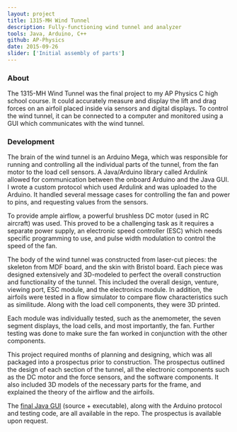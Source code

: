 ```yaml
---
layout: project
title: 1315-MH Wind Tunnel
description: Fully-functioning wind tunnel and analyzer
tools: Java, Arduino, C++
github: AP-Physics
date: 2015-09-26
slider: ['Initial assembly of parts']
---
```


### About

The 1315-MH Wind Tunnel was the final project to my AP Physics C high school course. It could accurately measure and display the lift and drag forces on an airfoil placed inside via sensors and digital displays. To control the wind tunnel, it can be connected to a computer and monitored using a GUI which communicates with the wind tunnel.

### Development

The brain of the wind tunnel is an Arduino Mega, which was responsible for running and controlling all the individual parts of the tunnel, from the fan motor to the load cell sensors. A Java/Arduino library called Ardulink allowed for communication between the onboard Arduino and the Java GUI. I wrote a custom protocol which used Ardulink and was uploaded to the Arduino. It handled several message cases for controlling the fan and power to pins, and requesting values from the sensors.

To provide ample airflow, a powerful brushless DC motor (used in RC aircraft) was used. This proved to be a challenging task as it requires a separate power supply, an electronic speed controller (ESC) which needs specific programming to use, and pulse width modulation to control the speed of the fan.

The body of the wind tunnel was constructed from laser-cut pieces: the skeleton from MDF board, and the skin with Bristol board. Each piece was designed extensively and 3D-modeled to perfect the overall construction and functionality of the tunnel. This included the overall design, venture, viewing port, ESC module, and the electronics module. In addition, the airfoils were tested in a flow simulator to compare flow characteristics such as similitude. Along with the load cell components, they were 3D printed.

Each module was individually tested, such as the anemometer, the seven segment displays, the load cells, and most importantly, the fan. Further testing was done to make sure the fan worked in conjunction with the other components.

This project required months of planning and designing, which was all packaged into a prospectus prior to construction. The prospectus outlined the design of each section of the tunnel, all the electronic components such as the DC motor and the force sensors, and the software components. It also included 3D models of the necessary parts for the frame, and explained the theory of the airflow and the airfoils.

The [final Java GUI](https://github.com/MichaelKim/AP-Physics/tree/master/Summative) (source + executable), along with the Arduino protocol and testing code, are all available in the repo. The prospectus is available upon request.
